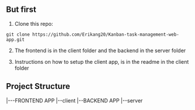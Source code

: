 ## But first

1. Clone this repo:

```
git clone https://github.com/Erikang20/Kanban-task-management-web-app.git
```

2. The frontend is in the client folder and the backend in the server folder

3. Instructions on how to setup the client app, is in the readme in the client folder

## Project Structure

|---FRONTEND APP
    |--client
|--BACKEND APP
    |--server
